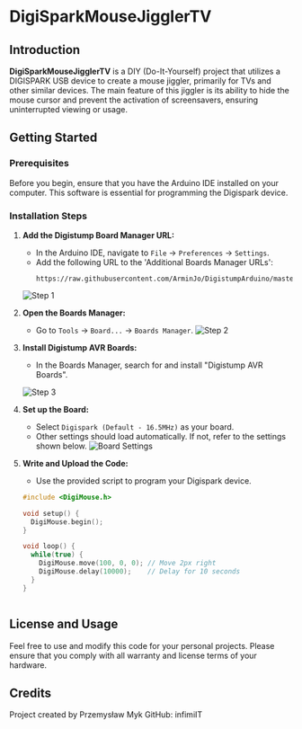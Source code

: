 # DigiSparkMouseJigglerTV

## Introduction
**DigiSparkMouseJigglerTV** is a DIY (Do-It-Yourself) project that utilizes a DIGISPARK USB device to create a mouse jiggler, primarily for TVs and other similar devices. The main feature of this jiggler is its ability to hide the mouse cursor and prevent the activation of screensavers, ensuring uninterrupted viewing or usage.

## Getting Started

### Prerequisites
Before you begin, ensure that you have the Arduino IDE installed on your computer. This software is essential for programming the Digispark device.

### Installation Steps

1. **Add the Digistump Board Manager URL:**
   - In the Arduino IDE, navigate to `File` -> `Preferences` -> `Settings`.
   - Add the following URL to the 'Additional Boards Manager URLs': 
     ```
     https://raw.githubusercontent.com/ArminJo/DigistumpArduino/master/package_digistump_index.json
     ```
   ![Step 1](https://github.com/infimiIT/DigiSparkMouseJigglerTV/assets/62514741/cd49216c-39bd-4b6c-9484-e64d6b311a38)


2. **Open the Boards Manager:**
   - Go to `Tools` -> `Board...` -> `Boards Manager`.
   ![Step 2](https://github.com/infimiIT/DigiSparkMouseJigglerTV/assets/62514741/d97240aa-3779-4355-ae78-2c1d2872d132)


3. **Install Digistump AVR Boards:**
   - In the Boards Manager, search for and install "Digistump AVR Boards".
     
   ![Step 3](https://github.com/infimiIT/DigiSparkMouseJigglerTV/assets/62514741/deeea03d-e813-4e4e-b90b-47263e1200c9)


4. **Set up the Board:**
   - Select `Digispark (Default - 16.5MHz)` as your board.
   - Other settings should load automatically. If not, refer to the settings shown below.
   ![Board Settings](https://github.com/infimiIT/DigiSparkMouseJigglerTV/assets/62514741/6ab6f647-45cd-49d1-8281-d30bb36a2711)


5. **Write and Upload the Code:**
   - Use the provided script to program your Digispark device.
   ```cpp
   #include <DigiMouse.h>

   void setup() {
     DigiMouse.begin();
   }
   
   void loop() {
     while(true) {
       DigiMouse.move(100, 0, 0); // Move 2px right
       DigiMouse.delay(10000);    // Delay for 10 seconds
     }
   }



##  License and Usage
Feel free to use and modify this code for your personal projects. Please ensure that you comply with all warranty and license terms of your hardware.

## Credits
Project created by Przemysław Myk
GitHub: infimiIT
